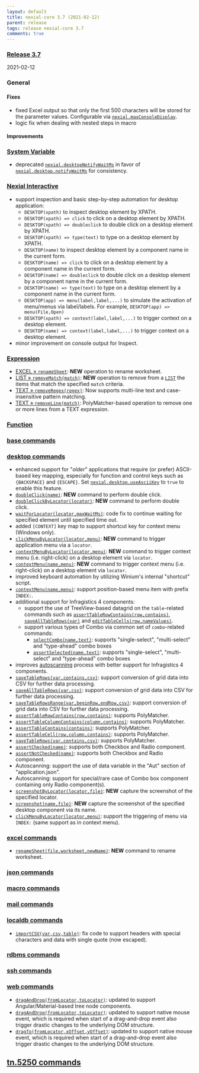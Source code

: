 ```yaml
---
layout: default
title: nexial-core 3.7 (2021-02-12)
parent: release
tags: release nexial-core 3.7
comments: true
---
```


### <a href="https://github.com/nexiality/nexial-core/releases/tag/nexial-core-v3.7_????" class="external-link" target="_nexial_link">Release 3.7</a>
2021-02-12


### General
#### Fixes
- fixed Excel output so that only the first 500 characters will be stored for the parameter values. 
  Configurable via [`nexial.maxConsoleDisplay`](../systemvars/index.html#nexial.maxConsoleDisplay).
- logic fix when dealing with nested steps in macro

#### Improvements


### [System Variable](../systemvars)
- deprecated [`nexial.desktopNotifyWaitMs`](../systemvars/content.html#nexial.desktopNotifyWaitMs) in favor of
  [`nexial.desktop.notifyWaitMs`](../systemvars/content.html#nexial.desktop.notifyWaitMs) for consistency.


### [Nexial Interactive](../interactive)
- support inspection and basic step-by-step automation for desktop application:
  - `DESKTOP(xpath)` to inspect desktop element by XPATH.
  - `DESKTOP(xpath) => click` to click on a desktop element by XPATH.
  - `DESKTOP(xpath) => doubleclick` to double click on a desktop element by XPATH.
  - `DESKTOP(xpath) => type(text)` to type on a desktop element by XPATH.
  - `DESKTOP(name)` to inspect desktop element by a component name in the current form.
  - `DESKTOP(name) => click` to click on a desktop element by a component name in the current form.
  - `DESKTOP(name) => doubleclick` to double click on a desktop element by a component name in the current form.
  - `DESKTOP(name) => type(text)` to type on a desktop element by a component name in the current form.
  - `DESKTOP(app) => menu(label,label,...)` to simulate the activation of menu/menus via label/labels. For example,
    `DESKTOP(app) => menu(File,Open)`
  - `DESKTOP(xpath) => context(label,label,...)` to trigger context on a desktop element.
  - `DESKTOP(name) => context(label,label,...)` to trigger context on a desktop element.
- minor improvement on console output for Inspect.


### [Expression](../expressions)
- [EXCEL &raquo; `renameSheet`](../expressions/EXCELexpression#renamesheetworksheetnewname): **NEW** operation to 
  rename worksheet.
- [LIST &raquo; `removeMatch(match)`](../expressions/LISTexpression#removematchmatch): **NEW** operation to remove from 
  a [`LIST`](../expressions/LISTexpression) the items that match the specified `match` criteria.
- [TEXT &raquo; `removeRegex(regex)`](../expressions/TEXTexpression#removeregexregexmultilinecasesensitive): Now 
  supports multi-line text and case-insensitive pattern matching.
- [TEXT &raquo; `removeLine(match)`](../expressions/TEXTexpression#removelinematch): PolyMatcher-based operation to 
  remove one or more lines from a TEXT expression.


### [Function](../functions)

 
### [base commands](../commands/base)


### [desktop commands](../commands/desktop)
- enhanced support for "_older_" applications that require (or prefer) ASCII-based key mapping, especially for function
  and control keys such as `{BACKSPACE}` and `{ESCAPE}`. Set 
  [`nexial.desktop.useAsciiKey`](../systemvars/index.html#nexial.destop.useAsciiKey) to `true` to enable this feature.
- [`doubleClick(name)`](../commands/desktop/doubleClick(name)): **NEW** command to perform double click.
- [`doubleClickByLocator(locator)`](../commands/desktop/doubleClickByLocator(locator)): **NEW** command to perform 
  double click.
- [`waitForLocator(locator,maxWaitMs)`](../commands/desktop/waitForLocator(locator,maxWaitMs)): code fix to continue 
  waiting for specified element until specified time out.
- added `[CONTEXT]` key map to support shortcut key for context menu (Windows only).
- [`clickMenuByLocator(locator,menu)`](../commands/desktop/clickMenuByLocator(locator,menu)): **NEW** command to trigger
  application menu via a `locator`.
- [`contextMenuByLocator(locator,menu)`](../commands/desktop/contextMenuByLocator(locator,menu)): **NEW** command to
  trigger context menu (i.e. right-click) on a desktop element via `locator`.
- [`contextMenu(name,menu)`](../commands/desktop/contextMenu(locator,menu)): **NEW** command to
  trigger context menu (i.e. right-click) on a desktop element via `locator`.
- improved keyboard automation by utilizing Winium's internal "shortcut" script.
- [`contextMenu(name,menu)`](../commands/desktop/contextMenu(locator,menu)): support position-based menu item with prefix
  `INDEX:`.
- additional support for Infragistics 4 components:
  - support the use of TreeView-based datagrid on the `table`-related commands such as 
    [`assertTableRowContains(row,contains)`](../commands/desktop/assertTableRowContains(row,contains)), 
    [`saveAllTableRows(var)`](../commands/desktop/saveAllTableRows(var)) and 
    [`editTableCells(row,nameValues)`](../commands/desktop/editTableCells(row,nameValues)).
  - support various types of Combo via common set of `combo`-related commands:
    - [`selectCombo(name,text)`](../commands/desktop/selectCombo(name,text)): supports "single-select", "multi-select" 
      and "type-ahead" combo boxes
    - [`assertSelected(name,text)`](../commands/desktop/assertSelected(name,text)): supports "single-select", 
      "multi-select" and "type-ahead" combo boxes
- improves [autoscanning](../commands/desktop/configureDesktopApplication#the-benefit-of-autoscan) process with better
  support for Infragistics 4 components.
- [`saveTableRows(var,contains,csv)`](../commands/desktop/saveTableRows(var,contains,csv)): support conversion of grid
  data into CSV for further data processing.
- [`saveAllTableRows(var,csv)`](../commands/desktop/saveAllTableRows(var,csv)): support conversion of grid data into 
  CSV for further data processing.
- [`saveTableRowsRange(var,beginRow,endRow,csv)`](../commands/desktop/saveTableRowsRange(var,beginRow,endRow,csv)): 
  support conversion of grid data into CSV for further data processing.
- [`assertTableRowContains(row,contains)`](../commands/desktop/assertTableRowContains(row,contains)): supports PolyMatcher.
- [`assertTableColumnContains(column,contains)`](../commands/desktop/assertTableColumnContains(column,contains)): 
  supports PolyMatcher.
- [`assertTableContains(contains)`](../commands/desktop/assertTableContains(contains)): supports PolyMatcher.
- [`assertTableCell(row,column,contains)`](../commands/desktop/assertTableCell(row,column,contains)): supports PolyMatcher.
- [`saveTableRows(var,contains,csv)`](../commands/desktop/saveTableRows(var,contains,csv)): supports PolyMatcher.
- [`assertChecked(name)`](../commands/desktop/assertChecked(name)): supports both Checkbox and Radio component.
- [`assertNotChecked(name)`](../commands/desktop/assertNotChecked(name)): supports both Checkbox and Radio component.
- Autoscanning: support the use of data variable in the "Aut" section of "application.json".
- Autoscanning: support for special/rare case of Combo box component containing only Radio component(s).
- [`screenshotByLocator(locator,file)`](../commands/desktop/screenshotByLocator(locator,file)): **NEW** capture the 
  screenshot of the specified locator.
- [`screenshot(name,file)`](../commands/desktop/screenshot(name,file)): **NEW** capture the screenshot of the specified 
  desktop component via its name.
- [`clickMenuByLocator(locator,menu)`](../commands/desktop/clickMenuByLocator(locator,menu)): support the triggering 
  of menu via `INDEX:` (same support as in context menu).


### [excel commands](../commands/excel)
- [`renameSheet(file,worksheet,newName)`](../commands/excel/renameSheet(file,worksheet,newName)): **NEW** command to 
  rename worksheet.


### [json commands](../commands/json)


### [macro commands](../commands/macro)


### [mail commands](../commands/mail)


### [localdb commands](../commands/localdb)
- [`importCSV(var,csv,table)`](../commands/localdb/importCSV(var,csv,table)): fix code to support headers with 
  special characters and data with single quote (now escaped).


### [rdbms commands](../commands/rdbms)


### [ssh commands](../commands/ssh)


### [web commands](../commands/web)
- [`dragAndDrop(fromLocator,toLocator)`](../commands/web/dragAndDrop(fromLocator,toLocator)): updated to support 
  Angular/Material-based tree node components.
- [`dragAndDrop(fromLocator,toLocator)`](../commands/web/dragAndDrop(fromLocator,toLocator)): updated to support 
  native mouse event, which is required when start of a drag-and-drop event also trigger drastic changes to the 
  underlying DOM structure.
- [`dragTo(fromLocator,xOffset,yOffset)`](../commands/web/dragTo(fromLocator,xOffset,yOffset)): updated to support 
  native mouse event, which is required when start of a drag-and-drop event also trigger drastic changes to the 
  underlying DOM structure.


## [tn.5250 commands](../commands/tn.5250)
